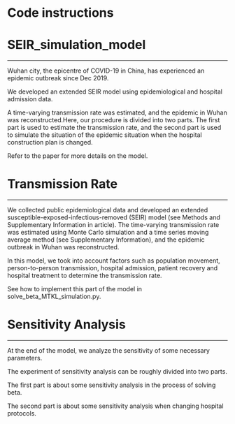 Code instructions
====


# SEIR_simulation_model
--------
Wuhan city, the epicentre of COVID-19 in China, has experienced an epidemic outbreak since Dec 2019.

We developed an extended SEIR model using epidemiological and hospital admission data. 

A time-varying transmission rate was estimated, and the epidemic in Wuhan was reconstructed.Here, our procedure is divided into two parts. The first part is used to estimate the transmission rate, and the second part is used to simulate the situation of the epidemic situation when the hospital construction plan is changed.

Refer to the paper for more details on the model.

# Transmission Rate 
-----
We collected public epidemiological data and developed an extended susceptible-exposed-infectious-removed (SEIR) model (see Methods and Supplementary Information in article). The time-varying transmission rate was estimated using Monte Carlo simulation and a time series moving average method (see Supplementary Information), and the epidemic outbreak in Wuhan was reconstructed.

In this model, we took into account factors such as population movement, person-to-person transmission, hospital admission, patient recovery and hospital treatment to determine the transmission rate.

See how to implement this part of the model in solve_beta_MTKL_simulation.py.

# Sensitivity Analysis
-------
At the end of the model, we analyze the sensitivity of some necessary parameters.

The experiment of sensitivity analysis can be roughly divided into two parts.

The first part is about some sensitivity analysis in the process of solving beta.

The second part is about some sensitivity analysis when changing hospital protocols.





